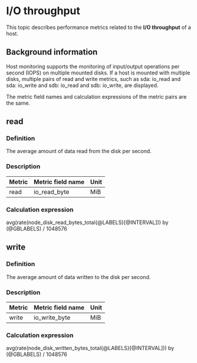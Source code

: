 # I/O throughput

This topic describes performance metrics related to the **I/O throughput** of a host.

## Background information

Host monitoring supports the monitoring of input/output operations per second (IOPS) on multiple mounted disks. If a host is mounted with multiple disks, multiple pairs of read and write metrics, such as sda: io_read and sda: io_write and sdb: io_read and sdb: io_write, are displayed.

The metric field names and calculation expressions of the metric pairs are the same.

## read

### Definition

The average amount of data read from the disk per second.

### Description

| **Metric** | **Metric field name** | **Unit**  |
|------------|-----------------------|-----------|
| read       | io_read_byte          | MiB |

### Calculation expression

avg(rate(node_disk_read_bytes_total{@LABELS}[@INTERVAL])) by (@GBLABELS) / 1048576

## write

### Definition

The average amount of data written to the disk per second.

### Description

| **Metric** | **Metric field name** | **Unit**  |
|------------|-----------------------|-----------|
| write      | io_write_byte         | MiB |

### Calculation expression

avg(rate(node_disk_written_bytes_total{@LABELS}[@INTERVAL])) by (@GBLABELS) / 1048576
